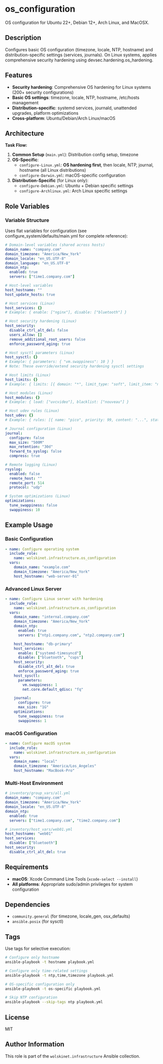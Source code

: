 # os_configuration

OS configuration for Ubuntu 22+, Debian 12+, Arch Linux, and MacOSX.

## Description

Configures basic OS configuration (timezone, locale, NTP, hostname) and distribution-specific settings (services, journals). On Linux systems, applies comprehensive security hardening using devsec.hardening.os_hardening.

## Features

- **Security hardening**: Comprehensive OS hardening for Linux systems (200+ security configurations)
- **Basic OS settings**: timezone, locale, NTP, hostname, /etc/hosts management
- **Distribution-specific**: systemd services, journald, unattended upgrades, platform optimizations
- **Cross-platform**: Ubuntu/Debian/Arch Linux/macOS

## Architecture

**Task Flow:**

1. **Common Setup** (`main.yml`): Distribution config setup, timezone
2. **OS-Specific**:
   - `configure-Linux.yml`: **OS hardening first**, then locale, NTP, journal, hostname (all Linux distributions)
   - `configure-Darwin.yml`: macOS-specific configuration
3. **Distribution-Specific** (for Linux only):
   - `configure-Debian.yml`: Ubuntu + Debian specific settings
   - `configure-Archlinux.yml`: Arch Linux specific settings

## Role Variables

### Variable Structure

Uses flat variables for configuration (see configure_system/defaults/main.yml for complete reference):

```yaml
# Domain-level variables (shared across hosts)
domain_name: "company.com"
domain_timezone: "America/New_York"
domain_locale: "en_US.UTF-8"
domain_language: "en_US.UTF-8"
domain_ntp:
  enabled: true
  servers: ["time1.company.com"]

# Host-level variables
host_hostname: ""
host_update_hosts: true

# Host services (Linux)
host_services: {}
# Example: { enable: ["nginx"], disable: ["bluetooth"] }

# Host security hardening (Linux)
host_security:
  disable_ctrl_alt_del: false
  users_allow: []
  remove_additional_root_users: false
  enforce_password_aging: true

# Host sysctl parameters (Linux)
host_sysctl: {}
# Example: { parameters: { "vm.swappiness": 10 } }
# Note: These override/extend security hardening sysctl settings

# Host limits (Linux)
host_limits: {}
# Example: { limits: [{ domain: "*", limit_type: "soft", limit_item: "nofile", value: 65536 }] }

# Host modules (Linux)
host_modules: {}
# Example: { load: ["uvcvideo"], blacklist: ["nouveau"] }

# Host udev rules (Linux)
host_udev: {}
# Example: { rules: [{ name: "pico", priority: 99, content: "...", state: "present" }] }

# Journal configuration (Linux)
journal:
  configure: false
  max_size: "500M"
  max_retention: "30d"
  forward_to_syslog: false
  compress: true

# Remote logging (Linux)
rsyslog:
  enabled: false
  remote_host: ""
  remote_port: 514
  protocol: "udp"

# System optimizations (Linux)
optimizations:
  tune_swappiness: false
  swappiness: 10
```

## Example Usage

### Basic Configuration

```yaml
- name: Configure operating system
  include_role:
    name: wolskinet.infrastructure.os_configuration
  vars:
    domain_name: "example.com"
    domain_timezone: "America/New_York"
    host_hostname: "web-server-01"
```

### Advanced Linux Server

```yaml
- name: Configure Linux server with hardening
  include_role:
    name: wolskinet.infrastructure.os_configuration
  vars:
    domain_name: "internal.company.com"
    domain_timezone: "America/New_York"
    domain_ntp:
      enabled: true
      servers: ["ntp1.company.com", "ntp2.company.com"]

    host_hostname: "db-primary"
    host_services:
      enable: ["systemd-timesyncd"]
      disable: ["bluetooth", "cups"]
    host_security:
      disable_ctrl_alt_del: true
      enforce_password_aging: true
    host_sysctl:
      parameters:
        vm.swappiness: 1
        net.core.default_qdisc: "fq"

    journal:
      configure: true
      max_size: "1G"
    optimizations:
      tune_swappiness: true
      swappiness: 1
```

### macOS Configuration

```yaml
- name: Configure macOS system
  include_role:
    name: wolskinet.infrastructure.os_configuration
  vars:
    domain_name: "local"
    domain_timezone: "America/Los_Angeles"
    host_hostname: "MacBook-Pro"
```

### Multi-Host Environment

```yaml
# inventory/group_vars/all.yml
domain_name: "company.com"
domain_timezone: "America/New_York"
domain_locale: "en_US.UTF-8"
domain_ntp:
  enabled: true
  servers: ["time1.company.com", "time2.company.com"]

# inventory/host_vars/web01.yml
host_hostname: "web01"
host_services:
  disable: ["bluetooth"]
host_security:
  disable_ctrl_alt_del: true
```

## Requirements

- **macOS**: Xcode Command Line Tools (`xcode-select --install`)
- **All platforms**: Appropriate sudo/admin privileges for system configuration

## Dependencies

- `community.general` (for timezone, locale_gen, osx_defaults)
- `ansible.posix` (for sysctl)

## Tags

Use tags for selective execution:

```bash
# Configure only hostname
ansible-playbook -t hostname playbook.yml

# Configure only time-related settings
ansible-playbook -t ntp,time,timezone playbook.yml

# OS-specific configuration only
ansible-playbook -t os-specific playbook.yml

# Skip NTP configuration
ansible-playbook --skip-tags ntp playbook.yml
```

## License

MIT

## Author Information

This role is part of the `wolskinet.infrastructure` Ansible collection.
